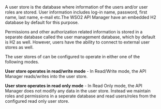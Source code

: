 A user store is the database where information of the users and/or user roles are stored. User information includes log-in name, password, first name, last name, e-mail etc.The WSO2 API Manager have an embedded H2 database by default for this purpose. 

Permissions and other authorization related information is stored in a separate database called the user management database, which by default is H2 as well. However, users have the ability to connect to external user stores as well.

The user stores of can be configured to operate in either one of the following modes.

**User store operates in read/write mode** - In Read/Write mode, the API Manager reads/writes into the user store.

**User store operates in read only mode** - In Read Only mode, the API Manager does not modify any data in the user store. Instead we maintain roles and permissions in a seperate database and read users/roles from the configured read only user store.